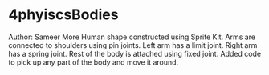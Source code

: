 4phyiscsBodies
==============
Author: Sameer More
Human shape constructed using Sprite Kit. Arms are connected to shoulders using pin joints. 
Left arm has a limit joint. Right arm has a spring joint. Rest of the body is 
attached using fixed joint. Added code to pick up any part of the body and move it around.
